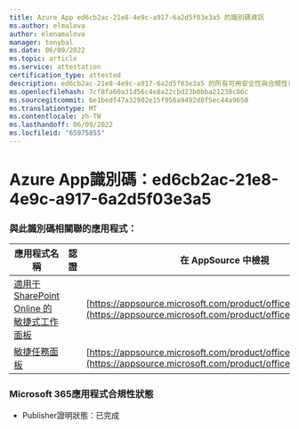 ```yaml
---
title: Azure App ed6cb2ac-21e8-4e9c-a917-6a2d5f03e3a5 的識別碼資訊
ms.author: elmalova
author: elenamalova
manager: tonybal
ms.date: 06/09/2022
ms.topic: article
ms.service: attestation
certification_type: attested
description: ed6cb2ac-21e8-4e9c-a917-6a2d5f03e3a5 的所有可用安全性與合規性資訊。
ms.openlocfilehash: 7cf8fa60a31d56c4e8a22cbd23b0bba21238c86c
ms.sourcegitcommit: 6e1bedf47a32902e15f956a9492d8f5ec44a9650
ms.translationtype: MT
ms.contentlocale: zh-TW
ms.lasthandoff: 06/09/2022
ms.locfileid: "65975855"
---
```

# <a name="azure-app-id-ed6cb2ac-21e8-4e9c-a917-6a2d5f03e3a5"></a>Azure App識別碼：ed6cb2ac-21e8-4e9c-a917-6a2d5f03e3a5


### <a name="apps-associated-with-this-id"></a>與此識別碼相關聯的應用程式：
| **應用程式名稱** | **認證** | **在 AppSource 中檢視** |
|--------------|---------------|-----------------------|
| [適用于 SharePoint Online 的敏捷式工作面板](../forward/WA200002087.md) |  | [https://appsource.microsoft.com/product/office/WA200002087](https://appsource.microsoft.com/product/office/WA200002087) |
| [敏捷任務面板](../forward/WA200002162.md) |  | [https://appsource.microsoft.com/product/office/WA200002162](https://appsource.microsoft.com/product/office/WA200002162) |

### <a name="microsoft-365-app-compliance-status"></a>Microsoft 365應用程式合規性狀態
- Publisher證明狀態：已完成
